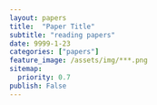 ```yaml
---
layout: papers
title:  "Paper Title"
subtitle: "reading papers"
date: 9999-1-23
categories: ["papers"]
feature_image: /assets/img/***.png
sitemap:
  priority: 0.7
publish: False
---
```


<!--more-->
